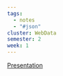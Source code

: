 ```yaml
---
tags:
  - notes
  - "#json"
cluster: WebData
semester: 2
week: 1
---
```

[Presentation](../TeachingContent/JSON.pdf)